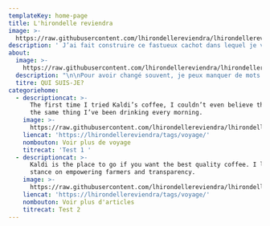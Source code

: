 ```yaml
---
templateKey: home-page
title: L'hirondelle reviendra
image: >-
  https://raw.githubusercontent.com/lhirondellereviendra/lhirondellereviendra/test/static/img/header.jpeg
description: ' J’ai fait construire ce fastueux cachot dans lequel je viens souvent me poser pour mettre encore plus de soleil dans mes pensées et jauger ma créativité. D’ici, je peux regarder par dessus le monde et essayer de comprendre: l’Afrique, l’espoir. Tous ces petits à qui nous donnons la vie, l’éducation les fera naître de nouveau(...)'
about:
  image: >-
    https://raw.githubusercontent.com/lhirondellereviendra/lhirondellereviendra/test/static/img/bio.jpeg
  description: "\n\nPour avoir changé souvent, je peux manquer de mots pour me décrire dans le temps.\nNéanmoins,vous trouverez peintes sur ces murs, quelques figures qui elles restent fidèles et intactes.\n\nDans mon portefeuille, j’ai soigneusement placé la photo d’une Afrique nouvelle et émergée: mes rêves sont ce que j’ai de plus précieux; je les garde sous les yeux pour ne pas oublier de prier. \n\nJe m’inspire de cette alliance qui passe de mères en filles et dont la valeur sentimentale surpasse le vrai prix sur le marché: bel inconnu, qu’as- tu de meilleur à me vendre? je t’assure que je peux voir au delà de l’apparence; le coût des choses comptant pour peu, je m’intéresse plus à leur utilité.\n\nVous verrez mes charmes à travers l’arme d’un ancien guerrier, si précieuse malgré sa culpabilité : j’ai l’avantage de savoir où je vais donc lorsque que je trébuche, je me relève aussitôt pour continuer à écrire mon histoire qui la plus part du temps rejoint les vôtres.\nC'est en cela que chacun de ces mots me sert et me rapproche de vous.\n\nC'est comme la musique, ça me porte et soigne mon âme. Puis ça me saoule; l'émotion je veux dire, la meilleure drogue de tous les temps; celle qui donne du vrai sens à la condition humaine. \nJe suis juriste, altruiste et exploratrice.\n\nJe suis semblable à une pierre quelconque achetée aux enchères, un fragment de verre médiéval ou une armure dont on compte l’histoire uniquement aux invités de marque. \nOui, c'est vrai; je ne sais du jour au lendemain, ni plaire, ni paraître car authentique, authentique, je suis immense.\n\_"
  titre: QUI SUIS-JE?
categoriehome:
  - descriptioncat: >-
      The first time I tried Kaldi’s coffee, I couldn’t even believe that was
      the same thing I’ve been drinking every morning.
    image: >-
      https://raw.githubusercontent.com/lhirondellereviendra/lhirondellereviendra/test/static/img/bio.jpeg
    liencat: 'https://lhirondellereviendra/tags/voyage/'
    nombouton: Voir plus de voyage
    titrecat: 'Test 1 '
  - descriptioncat: >-
      Kaldi is the place to go if you want the best quality coffee. I love their
      stance on empowering farmers and transparency.
    image: >-
      https://raw.githubusercontent.com/lhirondellereviendra/lhirondellereviendra/test/static/img/bio.jpeg
    liencat: 'https://lhirondellereviendra/tags/voyage/'
    nombouton: Voir plus d'articles
    titrecat: Test 2
---
```


